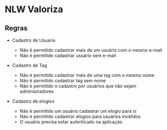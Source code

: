 # NLW Valoriza

## Regras

- Cadastro de Usuario

  - Não é permitido cadastrar mais de um usuário com o mesmo e-mail
  - Não é permitido cadastrar usuário sem e-mail

- Cadastro de Tag

  - Não é permitido cadastrar mais de uma tag com o mesmo nome
  - Não é permitido cadastrar tag sem nome
  - Não é permitido o cadastro por usuários que não sejam administradores

- Cadastro de elogios

  - Não é permitido um usuário cadastrar um elogio para si
  - Não é permitido cadastrar elogios para usuários inválidos
  - O usuário precisa estar autenticado na aplicação